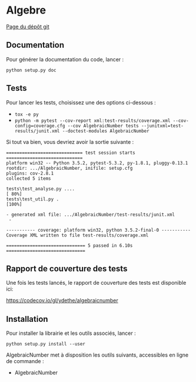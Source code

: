 # Algebre

[Page du dépôt git](https://gitlab.com/ydethe/algebraicnumber)

## Documentation

Pour générer la documentation du code, lancer :

    python setup.py doc

## Tests

Pour lancer les tests, choisissez une des options ci-dessous :

* `tox -e py`
* `python -m pytest --cov-report xml:test-results/coverage.xml --cov-config=coverage.cfg --cov AlgebraicNumber tests --junitxml=test-results/junit.xml --doctest-modules AlgebraicNumber`

Si tout va bien, vous devriez avoir la sortie suivante :

    ============================= test session starts =============================
    platform win32 -- Python 3.5.2, pytest-5.3.2, py-1.8.1, pluggy-0.13.1
    rootdir: .../AlgebraicNumber, inifile: setup.cfg
    plugins: cov-2.8.1
    collected 5 items
    
    tests\test_analyse.py ....                                               [ 80%]
    tests\test_util.py .                                                     [100%]
    
    - generated xml file: .../AlgebraicNumber/test-results/junit.xml
     -
    
    ----------- coverage: platform win32, python 3.5.2-final-0 -----------
    Coverage XML written to file test-results/coverage.xml
    
    ============================== 5 passed in 6.10s ==============================

## Rapport de couverture des tests

Une fois les tests lancés, le rapport de couverture des tests est disponible ici:

https://codecov.io/gl/ydethe/algebraicnumber

## Installation

Pour installer la librairie et les outils associés, lancer :

    python setup.py install --user

AlgebraicNumber met à disposition les outils suivants, accessibles en ligne de commande :

* AlgebraicNumber

